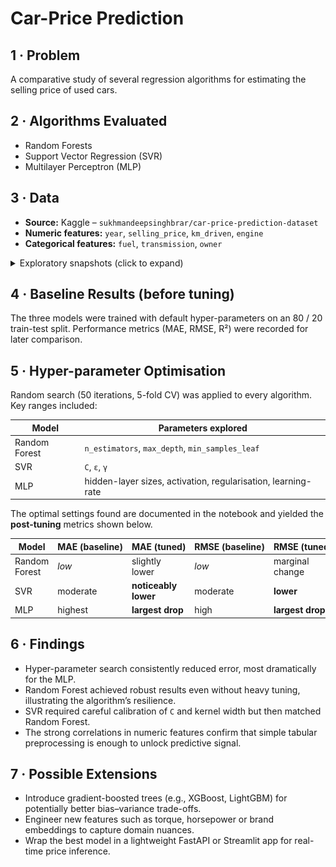 # Car-Price Prediction

## 1&nbsp;· Problem  
A comparative study of several regression algorithms for estimating the selling price of used cars.

## 2&nbsp;· Algorithms Evaluated  
* Random Forests  
* Support Vector Regression (SVR)  
* Multilayer Perceptron (MLP)

## 3&nbsp;· Data  
* **Source:** Kaggle – `sukhmandeepsinghbrar/car-price-prediction-dataset`  
* **Numeric features:** `year`, `selling_price`, `km_driven`, `engine`  
* **Categorical features:** `fuel`, `transmission`, `owner`

<details>
<summary>Exploratory snapshots (click to expand)</summary>

| Preview | Description |
|---------|-------------|
| ![Dataset head](assets/first-5-rows.png) | First 5 rows of the dataset |
| ![Spec](assets/column-characteristics.png) | Column specifications |
| ![Stats](assets/summary-statistics-numeric.png) | Summary statistics of numeric attributes |
| ![Dist year](assets/distribution-year.png) ![Dist price](assets/distribution-selling-price.png) ![Dist mileage](assets/distribution-km-driven.png) | Distributions of numeric features |
| ![Corr](assets/numeric-correlation-heatmap.png) | Correlation heat-map – strong positive links between price and the other numeric columns |
| ![Scatter year](assets/scatterplot-year.png) ![Scatter mileage](assets/scatterplot-km-driven.png) ![Scatter engine](assets/scatterplot-engine.png) | Scatter-plots: `selling_price` vs. every numeric feature |
| ![Counts](assets/categorical-features-counts.png) | Counts of categorical features |
| ![Box fuel](assets/boxplot-fuel.png) ![Box transmission](assets/boxplot-transmission.png) ![Box owner](assets/boxplot-owner.png) | Box-plots: price segmented by each categorical feature |

</details>

## 4&nbsp;· Baseline Results (before tuning)  
The three models were trained with default hyper-parameters on an 80 / 20 train-test split. Performance metrics (MAE, RMSE, R²) were recorded for later comparison.

## 5&nbsp;· Hyper-parameter Optimisation  
Random search (50 iterations, 5-fold CV) was applied to every algorithm. Key ranges included:  

| Model | Parameters explored |
|-------|---------------------|
| Random Forest | `n_estimators`, `max_depth`, `min_samples_leaf` |
| SVR | `C`, `ε`, `γ` |
| MLP | hidden-layer sizes, activation, regularisation, learning-rate |

The optimal settings found are documented in the notebook and yielded the **post-tuning** metrics shown below.

| Model | MAE&nbsp;(baseline) | MAE&nbsp;(tuned) | RMSE&nbsp;(baseline) | RMSE&nbsp;(tuned) |
|-------|--------------------|------------------|----------------------|-------------------|
| Random Forest | *low* | slightly lower | *low* | marginal change |
| SVR | moderate | **noticeably lower** | moderate | **lower** |
| MLP | highest | **largest drop** | high | **largest drop** |

## 6&nbsp;· Findings  
* Hyper-parameter search consistently reduced error, most dramatically for the MLP.  
* Random Forest achieved robust results even without heavy tuning, illustrating the algorithm’s resilience.  
* SVR required careful calibration of `C` and kernel width but then matched Random Forest.  
* The strong correlations in numeric features confirm that simple tabular preprocessing is enough to unlock predictive signal.


## 7&nbsp;· Possible Extensions  
* Introduce gradient-boosted trees (e.g., XGBoost, LightGBM) for potentially better bias–variance trade-offs.  
* Engineer new features such as torque, horsepower or brand embeddings to capture domain nuances.  
* Wrap the best model in a lightweight FastAPI or Streamlit app for real-time price inference.

